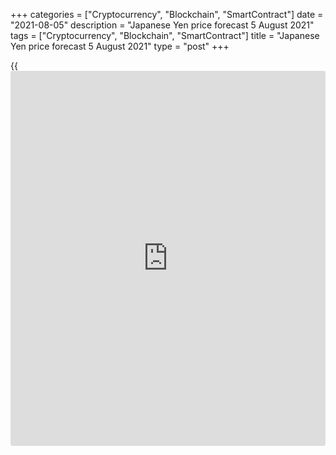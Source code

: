 +++
categories = ["Cryptocurrency", "Blockchain", "SmartContract"]
date = "2021-08-05"
description = "Japanese Yen price forecast 5 August 2021"
tags = ["Cryptocurrency", "Blockchain", "SmartContract"]
title = "Japanese Yen price forecast 5 August 2021"
type = "post"
+++

{{<iframe id="large-banner" src="https://www.bounty.group/#slide=5.0" width="100%" height="600" scrolling="no" style="border: 0px solid rgb(216, 221, 230); border-radius: 3px;">}}

2021-08-05

2021-08-05

Yen takes Delta as ally. Forecast as of 05.08.2021Dmitri Demidenko

Another round of the pandemic boosted the demand for safe havens.
Investors believe that the central bank will abandon any plans for
monetary normalization because of COVID-19. Is it so? Let us discuss the
Forex outlook and make up a [USDJPY][1] trading plan.

## Weekly yen fundamental analysis

According to the Infectious Diseases Society, the spread of the delta
coronavirus variant has pushed the threshold for herd immunity from
60%-70% to well over 80% and potentially approaching 90%. This will be
very difficult to achieve given the slowdown in vaccination in the
United States. The economies will have to adapt to the coronavirus, and
central banks understand that they should not make monetary [policy](https://www.fintechee.com/policy/)
dependent on the pandemic waves. The Reserve Bank of Australia did not
want to change its plans to roll back monetary stimulus, despite
Sydney's lockdown and the growing risks of a new recession. This example
could inspire other central banks to tighten monetary policies, pressing
down safe havens, such as the Japanese yen and Swiss franc.

The yen and the franc enjoy increased attention of [investor](https://www.fintechee.com/tutorial-for-forex-trading/investor-mode/)s in July-
August. Amid the Delta spread and the desire to avert risks, the
[USDJPY][1] was down to its monthly lows. The information that the
existing vaccines protect against the new strain of the coronavirus
discouraged the dollar bears.

### Dynamics of COVID-19 cases and safe havens

Source: Bloomberg

The yen buyers are supported by a decline in Treasury yields, which
narrows the spread between the US and Japanese bind yields. Japanese
[investor](https://www.fintechee.com/tutorial-for-forex-trading/investor-mode/)s wring their money back to the country, as they have no better
alternative. Emerging Markets are not considered due to the low
availability of vaccines and the associated risks of slow economic
recovery. Germany’s 10-year bond yield is down to the lowest level since
February, the 30-year yield is below zero, making the yields on all
bonds negative. In general, the global negative-yielding bond market
volume increased to $16.5 trillion and moved towards its all-time high
of $18 trillion.

The matter is when the interest rates will start rising. Based on the
idea that the pandemic will eventually be defeated and the global
economy will continue to recover, the rates will inevitably rise.
According to JP Morgan forecasts, the Fed will reduce the asset purchase
pace under the QE from $960 billion in 2021 to $316 billion in 2022.
Therefore, the long-term USDJPY is bullish. The medium-term prospects
will depend on the Fed’s willingness to act according to the plan and
the global epidemiological situation.

The 10-year Treasury yield could rise from a six-month low because of
the US strong employment data. According to the FOMC member, Christopher
Waller Federal Reserve could begin slowing down its $120-billion bond
purchases once the non-farm payrolls add 800,000 – 1 million in July and
August.

### Weekly [USDJPY][1] trading plan

Jerome Powell's replacement Lael Brainard as chairman of the Federal
Reserve could shake the debt market. However, it is too early to talk
about it. If the US jobs report is strong, it will be relevant to enter
[USDJPY][1] longs on the breakouts of the resistance levels of 109.85
and 110.15. If the US employment data are weak, the pair will continue
declining.





## Price chart of USDJPY in real time mode

The content of this article reflects the author’s opinion and does not
necessarily reflect the official position of LiteForex. The material
published on this page is provided for informational purposes only and
should not be considered as the provision of investment advice for the
purposes of Directive 2004/39/EC.

Rate this article:

{{value}}

( {{count}} {{title}} )

   1. my.liteforex.com/trading/chart?symbol=USDJPY&returnUrl=true